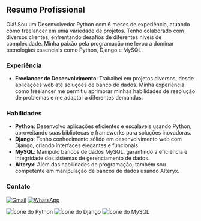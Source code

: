 ## Resumo Profissional

Olá! Sou um Desenvolvedor Python com 6 meses de experiência, atuando como freelancer em uma variedade de projetos. Tenho colaborado com diversos clientes, enfrentando desafios de diferentes níveis de complexidade. Minha paixão pela programação me levou a dominar tecnologias essenciais como Python, Django e MySQL.

### Experiência

- **Freelancer de Desenvolvimento**: Trabalhei em projetos diversos, desde aplicações web até soluções de banco de dados. Minha experiência como freelancer me permitiu aprimorar minhas habilidades de resolução de problemas e me adaptar a diferentes demandas.

### Habilidades

- **Python**: Desenvolvo aplicações eficientes e escaláveis usando Python, aproveitando suas bibliotecas e frameworks para soluções inovadoras.
- **Django**: Tenho conhecimento sólido em desenvolvimento web com Django, criando interfaces elegantes e funcionais.
- **MySQL**: Manipulo bancos de dados MySQL, garantindo a eficiência e integridade dos sistemas de gerenciamento de dados.
- **Alteryx**: Além das habilidades de programação, também sou competente em manipulação de bancos de dados usando Alteryx.

### Contato


<a href="mailto:felipe.c.lima1604@gmail.com"><img align="center" alt="Gmail" src="https://img.shields.io/badge/Gmail-D14836?style=for-the-badge&logo=gmail&logoColor=white"></a>
<a href="https://wa.me/5521967094378"><img align="center" alt="WhatsApp" src="https://img.shields.io/badge/WhatsApp-25D366?style=for-the-badge&logo=whatsapp&logoColor=white"></a>

![Ícone do Python](https://cdn.jsdelivr.net/gh/devicons/devicon/icons/python/python-original.svg)
![Ícone do Django](https://cdn.jsdelivr.net/gh/devicons/devicon/icons/django/django-plain.svg)
![Ícone do MySQL](https://cdn.jsdelivr.net/gh/devicons/devicon/icons/mysql/mysql-original.svg)
